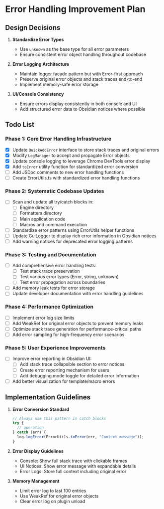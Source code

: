# Error Handling Improvement Plan

## Design Decisions

1. **Standardize Error Types**
   - Use `unknown` as the base type for all error parameters
   - Ensure consistent error object handling throughout codebase

2. **Error Logging Architecture**
   - Maintain logger facade pattern but with Error-first approach
   - Preserve original error objects and stack traces end-to-end
   - Implement memory-safe error storage

3. **UI/Console Consistency**
   - Ensure errors display consistently in both console and UI
   - Add structured error data to Obsidian notices where possible

## Todo List

### Phase 1: Core Error Handling Infrastructure

- [x] Update `QuickAddError` interface to store stack traces and original errors
- [x] Modify `LogManager` to accept and propagate Error objects
- [x] Update console logging to leverage Chrome DevTools error display
- [x] Add `toError` utility function for standardized error conversion
- [ ] Add JSDoc comments to new error handling functions
- [ ] Create ErrorUtils.ts with standardized error handling functions

### Phase 2: Systematic Codebase Updates

- [ ] Scan and update all try/catch blocks in:
  - [ ] Engine directory
  - [ ] Formatters directory
  - [ ] Main application code
  - [ ] Macros and command execution
- [ ] Standardize error patterns using ErrorUtils helper functions
- [ ] Update GuiLogger to display rich error information in Obsidian notices
- [ ] Add warning notices for deprecated error logging patterns

### Phase 3: Testing and Documentation

- [ ] Add comprehensive error handling tests:
  - [ ] Test stack trace preservation
  - [ ] Test various error types (Error, string, unknown)
  - [ ] Test error propagation across boundaries
- [ ] Add memory leak tests for error storage
- [ ] Update developer documentation with error handling guidelines

### Phase 4: Performance Optimization

- [ ] Implement error log size limits
- [ ] Add WeakRef for original error objects to prevent memory leaks
- [ ] Optimize stack trace generation for performance-critical paths
- [ ] Add error sampling for high-frequency error scenarios

### Phase 5: User Experience Improvements

- [ ] Improve error reporting in Obsidian UI:
  - [ ] Add stack trace collapsible section to error notices
  - [ ] Create error reporting mechanism for users
  - [ ] Add debugging mode toggle for detailed error information
- [ ] Add better visualization for template/macro errors

## Implementation Guidelines

1. **Error Conversion Standard**
   ```typescript
   // Always use this pattern in catch blocks
   try {
     // operation
   } catch (err) {
     log.logError(ErrorUtils.toError(err, "Context message"));
   }
   ```

2. **Error Display Guidelines**
   - Console: Show full stack trace with clickable frames
   - UI Notices: Show error message with expandable details
   - Error Logs: Store full context including original error

3. **Memory Management**
   - Limit error log to last 100 entries
   - Use WeakRef for original error objects
   - Clear error log on plugin unload